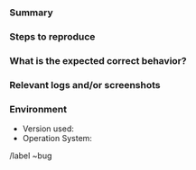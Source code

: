 ### Summary
<!--- Summarize the bug encountered concisely -->


### Steps to reproduce
<!--- How one can reproduce the issue - this is very important -->


### What is the expected correct behavior?
<!--- What you should see instead -->


### Relevant logs and/or screenshots
<!--- Paste any relevant logs - please use code blocks (```) to format -->
<!--- console output, logs, and code as it's very hard to read otherwise -->


### Environment

- Version used:
- Operation System:


<!--- ### Possible fixes -->
<!--- If you can, link to the line of code that might be responsible for the problem -->


/label ~bug
